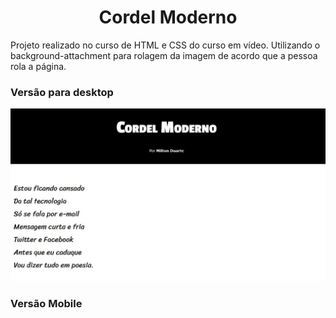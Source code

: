 <h1 align="center"> Cordel Moderno</h1>
<p>Projeto realizado no curso de HTML e CSS do curso em vídeo. Utilizando o background-attachment para rolagem da imagem de acordo que a pessoa rola a página.
<br>
<h3> Versão para desktop</h3>
<img src="https://github.com/RafaelSPro/cordel-moderno/blob/main/imagens/desktop.JPG?raw=true"/>
<br>
<h3> Versão Mobile </h3>
<img src="
